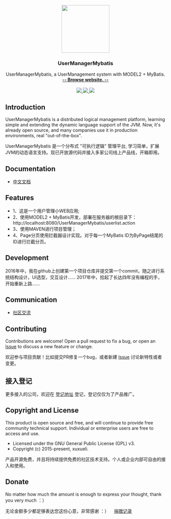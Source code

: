 

<p align="center">
    <a href="http://www.gittoy.com/">
        <img src="https://avatars3.githubusercontent.com/u/18376321" width="150">
    </a>
    <h3 align="center">UserManagerMybatis</h3>
    <p align="center">
        UserManagerMybatis, a UserManagement system with MODEL2 + MyBatis.
        <br>
        <a href="http://www.gittoy.com/"><strong>-- Browse website. --</strong></a>
        <br>
        <br>
        <a href="http://www.gittoy.com/">
            <img src="https://maven-badges.herokuapp.com/maven-central/com.xuxueli/xxl-glue/badge.svg" >
        </a>
         <a href="http://www.gittoy.com/">
             <img src="https://img.shields.io/github/release/xuxueli/xxl-glue.svg" >
         </a>
         <a href="http://www.gittoy.com/">
             <img src="https://img.shields.io/badge/license-GPLv3-blue.svg" >
         </a>
    </p>    
</p>


## Introduction
UserManagerMybatis is a distributed logical management platform, learning simple and extending the dynamic language support of the JVM. 
Now, it's already open source, and many companies use it in production environments, real "out-of-the-box".

UserManagerMybatis 是一个分布式 "可执行逻辑" 管理平台, 学习简单，扩展JVM的动态语言支持。现已开放源代码并接入多家公司线上产品线，开箱即用。


## Documentation
- [中文文档](http://www.gittoy.com/)


## Features
- 1、这是一个用户管理小WEB应用;
- 2、使用MODEL2 + MyBatis开发，部署在服务器的根目录下：http://localhost:8080/UserManagerMybatis/userlist.action
- 3、使用MAVEN进行项目管理；
- 4、Page分页使用拦截器设计实现。对于每一个MyBatis ID为ByPage结尾的ID进行拦截分页。


## Development
2016年中，我在github上创建第一个项目仓库并提交第一个commit，随之进行系统结构设计，UI选型，交互设计……
2017年中，拾起了长达四年没有编程的手，开始重新上路……


## Communication

- [社区交流](http://www.gittoy.com/)


## Contributing
Contributions are welcome! Open a pull request to fix a bug, or open an [Issue](https://github.com/rainoo/UserManagerMybatis/issues/) to discuss a new feature or change.

欢迎参与项目贡献！比如提交PR修复一个bug，或者新建 [Issue](https://github.com/rainoo/UserManagerMybatis/issues/) 讨论新特性或者变更。

## 接入登记
更多接入的公司，欢迎在 [登记地址](https://github.com/rainoo/UserManagerMybatis/issues/1 ) 登记，登记仅仅为了产品推广。


## Copyright and License
This product is open source and free, and will continue to provide free community technical support. Individual or enterprise users are free to access and use.

- Licensed under the GNU General Public License (GPL) v3.
- Copyright (c) 2015-present, xuxueli.

产品开源免费，并且将持续提供免费的社区技术支持。个人或企业内部可自由的接入和使用。


## Donate
No matter how much the amount is enough to express your thought, thank you very much ：）

无论金额多少都足够表达您这份心意，非常感谢 ：）    [捐赠记录](http://www.gittoy.com/)
